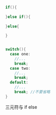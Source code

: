 ```Java
if(){
  
}else if(){
  
}else{
  
}


switch(){
  case one:
    //...
    break;
  case two:
    //...
    break;
  default:
    //...
    break; //不要省略
}
```



三元符与 if else



